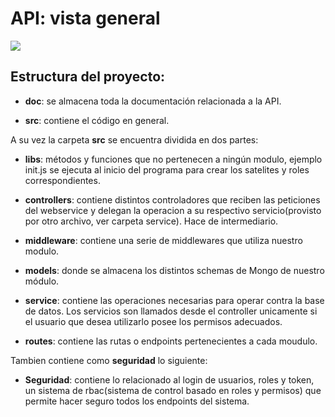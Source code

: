 # API: vista general

![](imgapi)


## Estructura del proyecto:

- **doc**: se almacena toda la documentación relacionada a la API.

- **src**: contiene el código en general.

A su vez la carpeta **src** se encuentra dividida en dos partes:

- **libs**: métodos y funciones que no pertenecen a ningún modulo, ejemplo init.js se ejecuta al inicio del programa para crear los satelites y roles correspondientes.

- **controllers**: contiene distintos controladores que reciben las peticiones del webservice y delegan la operacion a su respectivo servicio(provisto por otro archivo, ver carpeta service). Hace de intermediario.

- **middleware**: contiene una serie de middlewares que utiliza nuestro modulo. 

- **models**: donde se almacena los distintos schemas de Mongo de nuestro módulo. 

- **service**: contiene las operaciones necesarias para operar contra la base de datos. Los servicios son llamados desde el controller unicamente si el usuario que desea utilizarlo posee los permisos adecuados.

- **routes**: contiene las rutas o endpoints pertenecientes a cada moudulo.


Tambien contiene como  **seguridad** lo siguiente:

- **Seguridad**: contiene lo relacionado al login de usuarios, roles y token, un sistema de rbac(sistema de control basado en roles y permisos) que permite hacer seguro todos los endpoints del sistema. 




